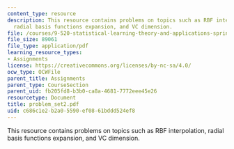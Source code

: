 ```yaml
---
content_type: resource
description: This resource contains problems on topics such as RBF interpolation,
  radial basis functions expansion, and VC dimension.
file: /courses/9-520-statistical-learning-theory-and-applications-spring-2006/c686c1e2b2a05590ef0861bddd524ef8_problem_set2.pdf
file_size: 89061
file_type: application/pdf
learning_resource_types:
- Assignments
license: https://creativecommons.org/licenses/by-nc-sa/4.0/
ocw_type: OCWFile
parent_title: Assignments
parent_type: CourseSection
parent_uid: fb205fd8-b3b0-ca8a-4681-7772eee45e26
resourcetype: Document
title: problem_set2.pdf
uid: c686c1e2-b2a0-5590-ef08-61bddd524ef8
---
```

This resource contains problems on topics such as RBF interpolation, radial basis functions expansion, and VC dimension.